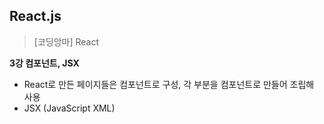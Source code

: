## React.js

> [코딩앙마] React

**3강 컴포넌트, JSX**
* React로 만든 페이지들은 컴포넌트로 구성, 각 부분을 컴포넌트로 만들어 조립해 사용
* JSX (JavaScript XML) 